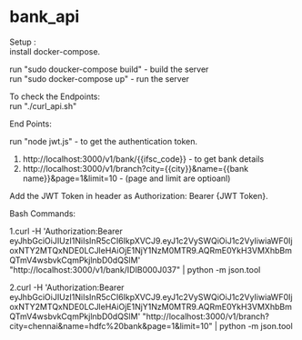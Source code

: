 # bank_api

Setup :  
install docker-compose.  

run "sudo doucker-compose build" - build the server  
run "sudo docker-compose up" - run the server  

To check the Endpoints:  
  run "./curl_api.sh"  
  
End Points:  

run "node jwt.js" - to get the authentication token.  

1. http://localhost:3000/v1/bank/{{ifsc_code}} - to get bank details  
2. http://localhost:3000/v1/branch?city={{city}}&name={{bank name}}&page=1&limit=10 - (page and limit are optioanl)  

Add the JWT Token in header as Authorization: Bearer {JWT Token}.  

Bash Commands:  

1.curl -H 'Authorization:Bearer
eyJhbGciOiJIUzI1NiIsInR5cCI6IkpXVCJ9.eyJ1c2VySWQiOiJ1c2VyIiwiaWF0IjoxNTY2MTQxNDE0LCJleHAiOjE1NjY1NzM0MTR9.AQRmE0YkH3VMXhbBmQTmV4wsbvkCqmPkjlnbD0dQSlM' "http://localhost:3000/v1/bank/IDIB000J037" | python -m json.tool  

2.curl -H 'Authorization:Bearer eyJhbGciOiJIUzI1NiIsInR5cCI6IkpXVCJ9.eyJ1c2VySWQiOiJ1c2VyIiwiaWF0IjoxNTY2MTQxNDE0LCJleHAiOjE1NjY1NzM0MTR9.AQRmE0YkH3VMXhbBmQTmV4wsbvkCqmPkjlnbD0dQSlM' "http://localhost:3000/v1/branch?city=chennai&name=hdfc%20bank&page=1&limit=10" | python -m json.tool  




